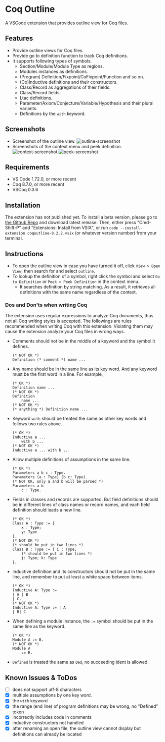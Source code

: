 # Coq Outline 
A VSCode extension that provides outline view for Coq files.

## Features
- Provide outline views for Coq files.
- Provide go to definition function to track Coq definitions.
- It supports following types of symbols.
  - Section/Module/Module Type as regions.
  - Modules instances as definitions.
  - (Program) Definition/Fixpoint/CoFixpoint/Function and so on.
  - (Co)Inductive definitions and their constructors.
  - Class/Record as aggregations of their fields.
  - Class/Record fields.
  - Ltac definitions.
  - Parameter/Axiom/Conjecture/Variable/Hypothesis and their plural variants.
  - Definitions by the `with` keyword.

## Screenshots
- Screenshot of the outline view.
  ![outline-screenshot](https://user-images.githubusercontent.com/32293407/197471888-930fd668-c98a-403a-82ca-cc020b0f57dd.png)
- Screenshots of the context menu and peek definition.
  ![context-screenshot](https://user-images.githubusercontent.com/32293407/197471962-5a63c583-4365-4ec8-889d-a6888ea2b234.png)
  ![peek-screenshot](https://user-images.githubusercontent.com/32293407/197472015-6bca6f00-e1b0-4a95-a0fa-3f1501a14e86.png)

## Requirements
* VS Code 1.72.0, or more recent
* Coq 8.7.0, or more recent
* VSCoq 0.3.6

## Installation
The extension has not published yet.
To install a beta version, please go to [the Github Repo](https://github.com/BruceZoom/coqoutline) and download latest release.
Then, either press "Cmd-Shift-P" and "Extensions: Install from VSIX", or run `code --install-extension coqoutline-0.2.2.vsix` (or whatever version number) from your terminal.

## Instructions
- To open the outline view in case you have turned it off, click `View > Open View`, then search for and select `outline`.
- To lookup the definition of a symbol, right click the symbol and select `Go to Definition` or `Peek > Peek Definition` in the context menu.
  - It searches definition by string matching. As a result, it retrieves all definitions with the same name regardless of the context.

### Dos and Don'ts when writing Coq
The extension uses regular expressions to analyze Coq documents, thus not all Coq writing styles is accepted.
The followings are rules recommended when writing Coq with this extension.
Violating them may cause the extension analyze your Coq files in wrong ways.

- Comments should not be in the middle of a keyword and the symbol it defines.
    ```coq
    (* NOT OK *)
    Definition (* comment *) name ...
    ```
- Any name should be in the same line as its key word. And any keyword must be the first word in a line. For example,
    ```coq
    (* OK *)
    Definition name ...
    (* NOT OK *)
    Definition
        name ...
    (* NOT OK *)
    (* anything *) Definition name ...
    ```
<!-- - Nested definitions are not allowed. -->
- Keyword `with` should be treated the same as other key words and follows two rules above.
    ```coq
    (* OK *)
    Inductive a ...
        with b ...
    (* NOT OK *)
    Inductive a ... with b ...
    ```
- Allow multiple definitions of assumptions in the same line.
    ```coq
    (* OK *)
    Parameters a b c : Type.
    Parameters (a : Type) (b c: Type).
    (* NOT OK, only a and b will be parsed *)
    Parameters a b
        c : Type.
    ```
- Fields in classes and records are supported. But field definitions should be in different lines of class names or record names, and each field definition should leads a new line.
    ```coq
    (* OK *)
    Class A : Type := {
        x : Type;
        y: Type
    }.
    (* NOT OK *)
    (* should be put in two lines *)
    Class B : Type := { i : Type;
        (* should be put in two lines *)
        j: Type; k: Type
    }.
    ```
- Inductive definition and its constructors should not be put in the same line, and remember to put at least a white space between items.
  ```coq
  (* OK *)
  Inductive A: Type :=
  | A | B
  | C.
  (* NOT OK *)
  Inductive A: Type := | A
  | B| C.
  ```
- When defining a module instance, the `:=` symbol should be put in the same line as the keyword.
    ```coq
    (* OK *)
    Module A := B.
    (* NOT OK *)
    Module A
        := B.
    ```
- `Defined` is treated the same as `Qed`, no succeeding ident is allowed.
  
## Known Issues & ToDos

- [ ] does not support utf-8 characters
- [x] multiple assumptions by one key word.
- [x] the `with` keyword
- [x] the range (end line) of program definitions may be wrong, no "Defined" token
- [x] incorrectly includes code in comments
- [x] inductive constructors not handled
- [x] after renaming an open file, the outline view cannot display but definitions can already be located
